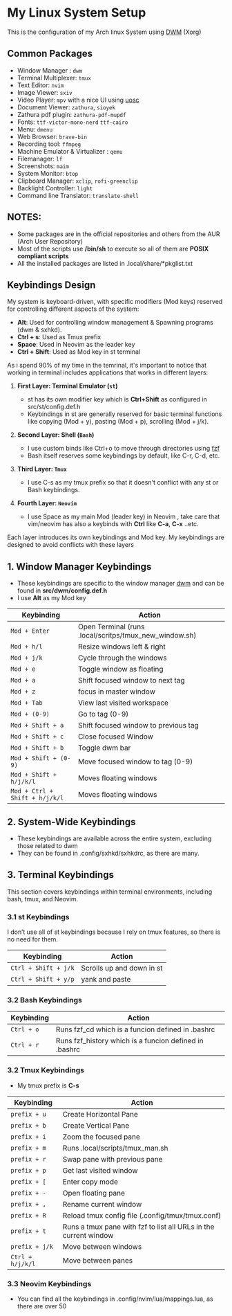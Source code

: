 # My Linux System Setup

This is the configuration of my Arch linux System using [DWM](https://dwm.suckless.org/) (Xorg)

## Common Packages
- Window Manager : `dwm`
- Terminal Multiplexer: `tmux`
- Text Editor: `nvim`
- Image Viewer: `sxiv`
- Video Player: `mpv` with a nice UI using [uosc](https://github.com/tomasklaen/uosc)
- Document Viewer: `zathura`, `sioyek` 
- Zathura pdf plugin: `zathura-pdf-mupdf`
- Fonts: `ttf-victor-mono-nerd` `ttf-cairo`
- Menu: `dmenu` 
- Web Browser: `brave-bin` 
- Recording tool: `ffmpeg`
- Machine Emulator & Virtualizer : `qemu`
- Filemanager: `lf`
- Screenshots: `maim`
- System Monitor: `btop`
- Clipboard Manager: `xclip`, `rofi-greenclip`
- Backlight Controller: `light`
- Command line Translator: `translate-shell`
 
## NOTES:
- Some packages are in the official repositories and others from the AUR (Arch User Repository)
- Most of the scripts use **/bin/sh** to execute so all of them are **POSIX compliant scripts**
- All the installed packages are listed in .local/share/*pkglist.txt 

## Keybindings Design

My system is keyboard-driven, with specific modifiers (Mod keys) reserved for controlling different aspects of the system:

- **Alt**: Used for controlling window management & Spawning programs (dwm & sxhkd).
- **Ctrl + s**: Used as Tmux prefix
- **Space**: Used in Neovim as the leader key
- **Ctrl + Shift**: Used as Mod key in st terminal


As i spend 90% of my time in the temrinal, it's important to notice that working in terminal includes applications that works in different layers:

1. **First Layer: Terminal Emulator (`st`)**
   - st has its own modifier key which is **Ctrl+Shift** as configured in src/st/config.def.h
   - Keybindings in st are generally reserved for basic terminal functions like copying (Mod + y), pasting (Mod + p), scrolling (Mod + j/k).

2. **Second Layer: Shell (`Bash`)**
   - I use custom binds like Ctrl+o to move through directories using [fzf](https://github.com/junegunn/fzf) 
   - Bash itself reserves some keybindings by default, like C-r, C-d, etc.

3. **Third Layer: `Tmux`**
   - I use C-s as my tmux prefix so that it doesn't conflict with any st or Bash keybindings.

4. **Fourth Layer: `Neovim`**
   - I use Space as my main Mod (leader key) in Neovim , take care that vim/neovim has also a keybinds with **Ctrl** like **C-a**, **C-x** ..etc.

Each layer introduces its own keybindings and Mod key. My keybindings are designed to avoid conflicts with these layers


## 1. Window Manager Keybindings

- These keybindings are specific to the window manager [dwm](https://dwm.suckless.org/) and can be found in **src/dwm/config.def.h**
- I use **Alt** as my Mod key 

| **Keybinding**                    | **Action**                    
|---------------------------        |-------------------------------
| `Mod + Enter`                     | Open Terminal (runs .local/scritps/tmux_new_window.sh) 
| `Mod + h/l`                       | Resize windows left & right   
| `Mod + j/k`                       | Cycle through the windows
| `Mod + e`                         | Toggle window as floating
| `Mod + a`                         | Shift focused window to next tag
| `Mod + z`                         | focus in master window
| `Mod + Tab`                       | View last visited workspace
| `Mod + (0-9)`                     | Go to tag (0-9)
| `Mod + Shift + a`                 | Shift focused window to previous tag
| `Mod + Shift + c`                 | Close focused Window          
| `Mod + Shift + b`                 | Toggle dwm bar
| `Mod + Shift + (0-9)`             | Move focused window to tag (0-9)
| `Mod + Shift + h/j/k/l`           | Moves floating windows
| `Mod + Ctrl + Shift + h/j/k/l`    | Moves floating windows

## 2. System-Wide Keybindings

- These keybindings are available across the entire system, excluding those related to dwm 
- They can be found in .config/sxhkd/sxhkdrc, as there are many.

## 3. Terminal Keybindings

This section covers keybindings within terminal environments, including bash, tmux, and Neovim.

### 3.1 st Keybindings
I don’t use all of st keybindings because I rely on tmux features, so there is no need for them.

| **Keybinding**            | **Action**                              
|---------------------------|-----------------------------------------
| `Ctrl + Shift + j/k`      | Scrolls up and down in st
| `Ctrl + Shift + y/p`      | yank and paste

### 3.2 Bash Keybindings

| **Keybinding**  | **Action**                              
|-----------------|-----------------------------------------
| `Ctrl + o`      | Runs fzf_cd which is a funcion defined in .bashrc
| `Ctrl + r`      | Runs fzf_history which is a funcion defined in .bashrc

### 3.2 Tmux Keybindings
- My tmux prefix is **C-s**

| **Keybinding**    | **Action**                
|-------------------|---------------------------
| `prefix + u`      | Create Horizontal Pane           
| `prefix + b`      | Create Vertical Pane        
| `prefix + i`      | Zoom the focused pane
| `prefix + m`      | Runs .local/scripts/tmux_man.sh
| `prefix + r`      | Swap pane with previous pane
| `prefix + p`      | Get last visited window
| `prefix + [`      | Enter copy mode
| `prefix + -`      | Open floating pane
| `prefix + ,`      | Rename current window
| `prefix + R`      | Reload tmux config file (.config/tmux/tmux.conf)
| `prefix + t`      | Runs a tmux pane with fzf to list all URLs in the current window
| `prefix + j/k`    | Move between windows
| `Ctrl + h/j/k/l`  | Move between panes

### 3.3 Neovim Keybindings
- You can find all the keybindings in .config/nvim/lua/mappings.lua, as there are over 50

